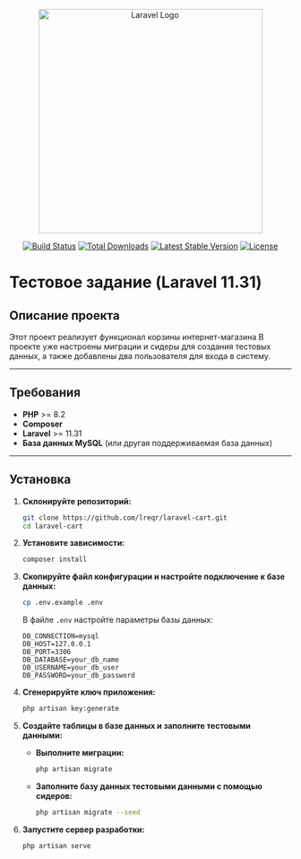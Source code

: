 <p align="center"><a href="https://laravel.com" target="_blank"><img src="https://raw.githubusercontent.com/laravel/art/master/logo-lockup/5%20SVG/2%20CMYK/1%20Full%20Color/laravel-logolockup-cmyk-red.svg" width="400" alt="Laravel Logo"></a></p>

<p align="center">
<a href="https://github.com/laravel/framework/actions"><img src="https://github.com/laravel/framework/workflows/tests/badge.svg" alt="Build Status"></a>
<a href="https://packagist.org/packages/laravel/framework"><img src="https://img.shields.io/packagist/dt/laravel/framework" alt="Total Downloads"></a>
<a href="https://packagist.org/packages/laravel/framework"><img src="https://img.shields.io/packagist/v/laravel/framework" alt="Latest Stable Version"></a>
<a href="https://packagist.org/packages/laravel/framework"><img src="https://img.shields.io/packagist/l/laravel/framework" alt="License"></a>
</p>

# Тестовое задание (Laravel 11.31)


## Описание проекта
Этот проект реализует функционал корзины интернет-магазина
В проекте уже настроены миграции и сидеры для создания тестовых данных, а также добавлены два пользователя для входа в систему.

---

## Требования
- **PHP** >= 8.2
- **Composer**
- **Laravel** >= 11.31
- **База данных MySQL** (или другая поддерживаемая база данных)

---

## Установка

1. **Склонируйте репозиторий:**
   ```bash
   git clone https://github.com/lreqr/laravel-cart.git
   cd laravel-cart

2. **Установите зависимости:**
   ```bash
   composer install
   ```

3. **Скопируйте файл конфигурации и настройте подключение к базе данных:**
   ```bash
   cp .env.example .env
   ```
   В файле `.env` настройте параметры базы данных:
   ```dotenv
   DB_CONNECTION=mysql
   DB_HOST=127.0.0.1
   DB_PORT=3306
   DB_DATABASE=your_db_name
   DB_USERNAME=your_db_user
   DB_PASSWORD=your_db_password
   ```

4. **Сгенерируйте ключ приложения:**
   ```bash
   php artisan key:generate
   ```

5. **Создайте таблицы в базе данных и заполните тестовыми данными:**

    - **Выполните миграции:**
      ```bash
      php artisan migrate
      ```

    - **Заполните базу данных тестовыми данными с помощью сидеров:**
      ```bash
      php artisan migrate --seed
      ```

6. **Запустите сервер разработки:**
   ```bash
   php artisan serve
   ```
